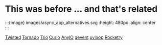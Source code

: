 # This was before ... and that's related

:::{image} images/async_app_alternatives.svg
:height: 480px
:align: center
:::

[Twisted](02-twisted.md)
[Tornado](03-tornado.md)
[Trio](04-trio.md)
[Curio](05-curio.md)
[AnyIO](06-anyio.md)
[gevent](07-gevent)
[uvloop](08-uvloop)
[Rocketry](09-rocketry)
